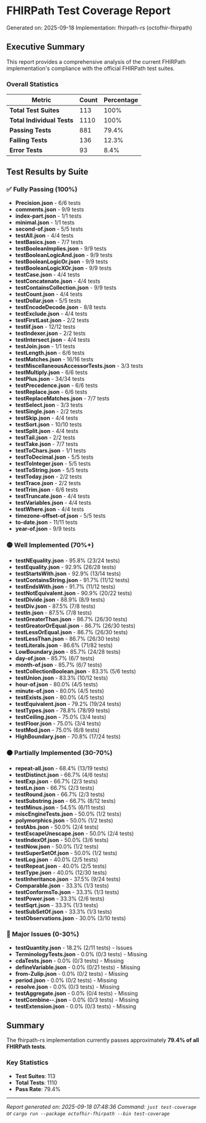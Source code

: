 # FHIRPath Test Coverage Report

Generated on: 2025-09-18
Implementation: fhirpath-rs (octofhir-fhirpath)

## Executive Summary

This report provides a comprehensive analysis of the current FHIRPath implementation's compliance with the official FHIRPath test suites.

### Overall Statistics

| Metric | Count | Percentage |
|--------|-------|------------|
| **Total Test Suites** | 113 | 100% |
| **Total Individual Tests** | 1110 | 100% |
| **Passing Tests** | 881 | 79.4% |
| **Failing Tests** | 136 | 12.3% |
| **Error Tests** | 93 | 8.4% |

## Test Results by Suite

### ✅ Fully Passing (100%)

- **Precision.json** - 6/6 tests
- **comments.json** - 9/9 tests
- **index-part.json** - 1/1 tests
- **minimal.json** - 1/1 tests
- **second-of.json** - 5/5 tests
- **testAll.json** - 4/4 tests
- **testBasics.json** - 7/7 tests
- **testBooleanImplies.json** - 9/9 tests
- **testBooleanLogicAnd.json** - 9/9 tests
- **testBooleanLogicOr.json** - 9/9 tests
- **testBooleanLogicXOr.json** - 9/9 tests
- **testCase.json** - 4/4 tests
- **testConcatenate.json** - 4/4 tests
- **testContainsCollection.json** - 9/9 tests
- **testCount.json** - 4/4 tests
- **testDollar.json** - 5/5 tests
- **testEncodeDecode.json** - 8/8 tests
- **testExclude.json** - 4/4 tests
- **testFirstLast.json** - 2/2 tests
- **testIif.json** - 12/12 tests
- **testIndexer.json** - 2/2 tests
- **testIntersect.json** - 4/4 tests
- **testJoin.json** - 1/1 tests
- **testLength.json** - 6/6 tests
- **testMatches.json** - 16/16 tests
- **testMiscellaneousAccessorTests.json** - 3/3 tests
- **testMultiply.json** - 6/6 tests
- **testPlus.json** - 34/34 tests
- **testPrecedence.json** - 6/6 tests
- **testReplace.json** - 6/6 tests
- **testReplaceMatches.json** - 7/7 tests
- **testSelect.json** - 3/3 tests
- **testSingle.json** - 2/2 tests
- **testSkip.json** - 4/4 tests
- **testSort.json** - 10/10 tests
- **testSplit.json** - 4/4 tests
- **testTail.json** - 2/2 tests
- **testTake.json** - 7/7 tests
- **testToChars.json** - 1/1 tests
- **testToDecimal.json** - 5/5 tests
- **testToInteger.json** - 5/5 tests
- **testToString.json** - 5/5 tests
- **testToday.json** - 2/2 tests
- **testTrace.json** - 2/2 tests
- **testTrim.json** - 6/6 tests
- **testTruncate.json** - 4/4 tests
- **testVariables.json** - 4/4 tests
- **testWhere.json** - 4/4 tests
- **timezone-offset-of.json** - 5/5 tests
- **to-date.json** - 11/11 tests
- **year-of.json** - 9/9 tests

### 🟡 Well Implemented (70%+)

- **testNEquality.json** - 95.8% (23/24 tests)
- **testEquality.json** - 92.9% (26/28 tests)
- **testStartsWith.json** - 92.9% (13/14 tests)
- **testContainsString.json** - 91.7% (11/12 tests)
- **testEndsWith.json** - 91.7% (11/12 tests)
- **testNotEquivalent.json** - 90.9% (20/22 tests)
- **testDivide.json** - 88.9% (8/9 tests)
- **testDiv.json** - 87.5% (7/8 tests)
- **testIn.json** - 87.5% (7/8 tests)
- **testGreaterThan.json** - 86.7% (26/30 tests)
- **testGreatorOrEqual.json** - 86.7% (26/30 tests)
- **testLessOrEqual.json** - 86.7% (26/30 tests)
- **testLessThan.json** - 86.7% (26/30 tests)
- **testLiterals.json** - 86.6% (71/82 tests)
- **LowBoundary.json** - 85.7% (24/28 tests)
- **day-of.json** - 85.7% (6/7 tests)
- **month-of.json** - 85.7% (6/7 tests)
- **testCollectionBoolean.json** - 83.3% (5/6 tests)
- **testUnion.json** - 83.3% (10/12 tests)
- **hour-of.json** - 80.0% (4/5 tests)
- **minute-of.json** - 80.0% (4/5 tests)
- **testExists.json** - 80.0% (4/5 tests)
- **testEquivalent.json** - 79.2% (19/24 tests)
- **testTypes.json** - 78.8% (78/99 tests)
- **testCeiling.json** - 75.0% (3/4 tests)
- **testFloor.json** - 75.0% (3/4 tests)
- **testMod.json** - 75.0% (6/8 tests)
- **HighBoundary.json** - 70.8% (17/24 tests)

### 🟠 Partially Implemented (30-70%)

- **repeat-all.json** - 68.4% (13/19 tests)
- **testDistinct.json** - 66.7% (4/6 tests)
- **testExp.json** - 66.7% (2/3 tests)
- **testLn.json** - 66.7% (2/3 tests)
- **testRound.json** - 66.7% (2/3 tests)
- **testSubstring.json** - 66.7% (8/12 tests)
- **testMinus.json** - 54.5% (6/11 tests)
- **miscEngineTests.json** - 50.0% (1/2 tests)
- **polymorphics.json** - 50.0% (1/2 tests)
- **testAbs.json** - 50.0% (2/4 tests)
- **testEscapeUnescape.json** - 50.0% (2/4 tests)
- **testIndexOf.json** - 50.0% (3/6 tests)
- **testNow.json** - 50.0% (1/2 tests)
- **testSuperSetOf.json** - 50.0% (1/2 tests)
- **testLog.json** - 40.0% (2/5 tests)
- **testRepeat.json** - 40.0% (2/5 tests)
- **testType.json** - 40.0% (12/30 tests)
- **testInheritance.json** - 37.5% (9/24 tests)
- **Comparable.json** - 33.3% (1/3 tests)
- **testConformsTo.json** - 33.3% (1/3 tests)
- **testPower.json** - 33.3% (2/6 tests)
- **testSqrt.json** - 33.3% (1/3 tests)
- **testSubSetOf.json** - 33.3% (1/3 tests)
- **testObservations.json** - 30.0% (3/10 tests)

### 🔴 Major Issues (0-30%)

- **testQuantity.json** - 18.2% (2/11 tests) - Issues
- **TerminologyTests.json** - 0.0% (0/3 tests) - Missing
- **cdaTests.json** - 0.0% (0/3 tests) - Missing
- **defineVariable.json** - 0.0% (0/21 tests) - Missing
- **from-Zulip.json** - 0.0% (0/2 tests) - Missing
- **period.json** - 0.0% (0/2 tests) - Missing
- **resolve.json** - 0.0% (0/3 tests) - Missing
- **testAggregate.json** - 0.0% (0/4 tests) - Missing
- **testCombine--.json** - 0.0% (0/3 tests) - Missing
- **testExtension.json** - 0.0% (0/3 tests) - Missing

## Summary

The fhirpath-rs implementation currently passes approximately **79.4% of all FHIRPath tests**.

### Key Statistics
- **Test Suites**: 113
- **Total Tests**: 1110
- **Pass Rate**: 79.4%

---

*Report generated on: 2025-09-18 07:48:36*
*Command: `just test-coverage` or `cargo run --package octofhir-fhirpath --bin test-coverage`*
